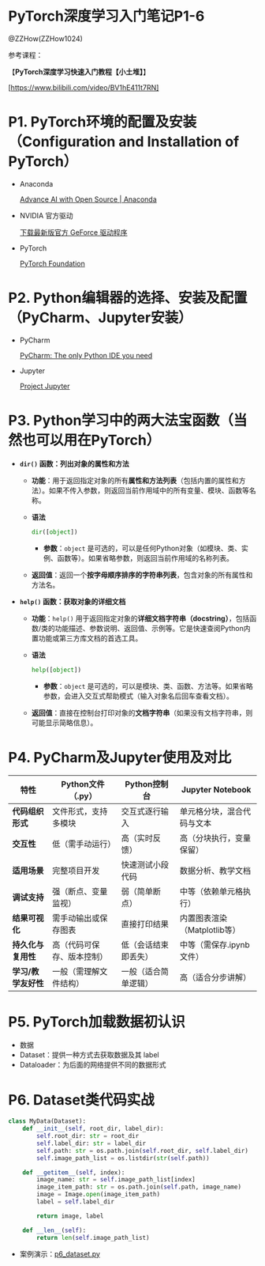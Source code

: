 # PyTorch深度学习入门笔记P1-6

@ZZHow(ZZHow1024)

参考课程：

【**PyTorch深度学习快速入门教程【小土堆】**】

[https://www.bilibili.com/video/BV1hE411t7RN]

# P1. PyTorch环境的配置及安装（Configuration and Installation of PyTorch）

- Anaconda
    
    [Advance AI with Open Source | Anaconda](https://www.anaconda.com/)
    
- NVIDIA 官方驱动
    
    [下载最新版官方 GeForce 驱动程序](https://www.nvidia.cn/geforce/drivers/)
    
- PyTorch
    
    [PyTorch Foundation](https://pytorch.org/)
    

# P2. Python编辑器的选择、安装及配置（PyCharm、Jupyter安装）

- PyCharm
    
    [PyCharm: The only Python IDE you need](https://www.jetbrains.com/pycharm/)
    
- Jupyter
    
    [Project Jupyter](https://jupyter.org/)
    

# P3. Python学习中的两大法宝函数（当然也可以用在PyTorch）

- **`dir()` 函数：列出对象的属性和方法**
    - **功能**：用于返回指定对象的所有**属性和方法列表**（包括内置的属性和方法）。如果不传入参数，则返回当前作用域中的所有变量、模块、函数等名称。
    - **语法**
        
        ```python
        dir([object])
        ```
        
        - **参数**：`object` 是可选的，可以是任何Python对象（如模块、类、实例、函数等）。如果省略参数，则返回当前作用域的名称列表。
    - **返回值**：返回一个**按字母顺序排序的字符串列表**，包含对象的所有属性和方法名。
- **`help()` 函数：获取对象的详细文档**
    - **功能**：`help()` 用于返回指定对象的**详细文档字符串（docstring）**，包括函数/类的功能描述、参数说明、返回值、示例等。它是快速查阅Python内置功能或第三方库文档的首选工具。
    - **语法**
        
        ```python
        help([object])
        ```
        
        - **参数**：`object` 是可选的，可以是模块、类、函数、方法等。如果省略参数，会进入交互式帮助模式（输入对象名后回车查看文档）。
    - **返回值**：直接在控制台打印对象的**文档字符串**（如果没有文档字符串，则可能显示简略信息）。

# P4. PyCharm及Jupyter使用及对比

| **特性** | **Python文件（.py）** | **Python控制台** | **Jupyter Notebook** |
| --- | --- | --- | --- |
| **代码组织形式** | 文件形式，支持多模块 | 交互式逐行输入 | 单元格分块，混合代码与文本 |
| **交互性** | 低（需手动运行） | 高（实时反馈） | 高（分块执行，变量保留） |
| **适用场景** | 完整项目开发 | 快速测试小段代码 | 数据分析、教学文档 |
| **调试支持** | 强（断点、变量监视） | 弱（简单断点） | 中等（依赖单元格执行） |
| **结果可视化** | 需手动输出或保存图表 | 直接打印结果 | 内置图表渲染（Matplotlib等） |
| **持久化与复用性** | 高（代码可保存、版本控制） | 低（会话结束即丢失） | 中等（需保存.ipynb文件） |
| **学习/教学友好性** | 一般（需理解文件结构） | 一般（适合简单逻辑） | 高（适合分步讲解） |

# P5. PyTorch加载数据初认识

- 数据
- Dataset：提供一种方式去获取数据及其 label
- Dataloader：为后面的网络提供不同的数据形式

# P6. Dataset类代码实战

```python
class MyData(Dataset):
    def __init__(self, root_dir, label_dir):
        self.root_dir: str = root_dir
        self.label_dir: str = label_dir
        self.path: str = os.path.join(self.root_dir, self.label_dir)
        self.image_path_list = os.listdir(str(self.path))

    def __getitem__(self, index):
        image_name: str = self.image_path_list[index]
        image_item_path: str = os.path.join(self.path, image_name)
        image = Image.open(image_item_path)
        label = self.label_dir

        return image, label

    def __len__(self):
        return len(self.image_path_list)
```

- 案例演示：[p6_dataset.py](https://github.com/ZZHow1024/PyTorch-Learning/blob/main/P1-6/p6_dataset.py)